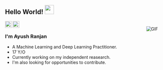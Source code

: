 ## Hello World! <img src="https://raw.githubusercontent.com/iampavangandhi/iampavangandhi/master/gifs/Hi.gif" width="30px"></h2>

<a href="https://github.com/iushranjan">
  <img align="left" alt="Ayush's Github" width="22px" src="https://cdn.jsdelivr.net/npm/simple-icons@v3/icons/github.svg" />
</a>
<a href="https://t.me/ranjanayush17">
  <img align="left" alt="Ayush's Telegram" width="22px" src="https://cdn.jsdelivr.net/npm/simple-icons@v3/icons/telegram.svg" />
</a>

<br />
<img align="right" alt="GIF" src="https://github.com/iushranjan/iushranjan/blob/main/master-rick.gif" />

### I'm Ayush Ranjan
- A Machine Learning and Deep Learning Practitioner.
- 17 Y/O 
- Currently working on my independent reasearch.
- I'm also looking for opportunities to contribute. 
